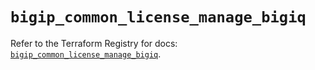 # `bigip_common_license_manage_bigiq`

Refer to the Terraform Registry for docs: [`bigip_common_license_manage_bigiq`](https://registry.terraform.io/providers/f5networks/bigip/1.24.1/docs/resources/common_license_manage_bigiq).
